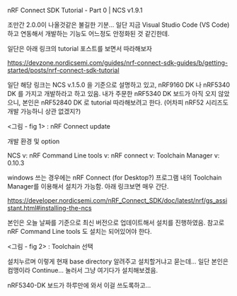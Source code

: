 nRF Connect SDK Tutorial - Part 0 | NCS v1.9.1

조만간 2.0.0이 나올것같은 불길한 기분...
일단 지금 Visual Studio Code (VS Code) 하고 연동해서 개발하는 기능도 어느정도 안정화된 것 같긴한데.

일단은 아래 링크의 tutorial 포스트를 보면서 따라해보자

https://devzone.nordicsemi.com/guides/nrf-connect-sdk-guides/b/getting-started/posts/nrf-connect-sdk-tutorial

일단 해당 링크는 NCS v.1.5.0 을 기준으로 설명하고 있고, nRF9160 DK 나 nRF5340 DK 를 가지고 개발하라고 하고 있음. 내가 주문한 nRF5340 DK 보드가 아직 오지 않았으니, 본인은 nRF52840 DK 로 tutorial 따라해보려고 한다.
(어차피 nRF52 시리즈도 개발 가능하니 상관 없겠지?)

<그림 - fig 1> : nRF Connect update

개발 환경 및 option

NCS v:
nRF Command Line tools v:
nRF connect v:
Toolchain Manager v: 0.10.3

windows 쓰는 경우에는 nRF Connect (for Desktop?) 프로그램 내의 Toolchain Manager를 이용해서 설치가 가능함. 아래 링크보면 매우 간단.

https://developer.nordicsemi.com/nRF_Connect_SDK/doc/latest/nrf/gs_assistant.html#installing-the-ncs

본인은 오늘 날짜를 기준으로 최신 버전으로 업데이트해서 설치를 진행하였음. 참고로 nRF Command Line tools 도 설치는 되어있어야 한다.

<그림 - fig 2> : Toolchain 선택


설치누르며 이렇게 현재 base directory 알려주고 설치할거냐고 묻는데... 일단 본인은 컴맹이라 Continue... 눌러서 그냥 여기다가 설치해보겠음.


nRF5340-DK 보드가 하루만에 와서 이걸 쓰도록하고...

